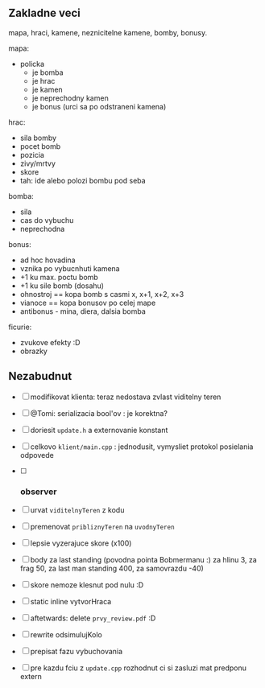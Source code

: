 Zakladne veci
---------------

mapa, hraci, kamene, neznicitelne kamene, bomby, bonusy.

mapa:
- policka
    - je bomba
    - je hrac
    - je kamen
    - je neprechodny kamen
    - je bonus (urci sa po odstraneni kamena)

hrac:
- sila bomby
- pocet bomb
- pozicia
- zivy/mrtvy
- skore
- tah: ide alebo polozi bombu pod seba

bomba:
- sila
- cas do vybuchu
- neprechodna

bonus:
- ad hoc hovadina
- vznika po vybucnhuti kamena
- +1 ku max. poctu bomb
- +1 ku sile bomb (dosahu)
- ohnostroj == kopa bomb s casmi x, x+1, x+2, x+3
- vianoce == kopa bonusov po celej mape
- antibonus - mina, diera, dalsia bomba

ficurie:
- zvukove efekty :D
- obrazky

Nezabudnut
-----------
- [ ] modifikovat klienta: teraz nedostava zvlast viditelny teren
- [ ] @Tomi: serializacia bool'ov : je korektna?
- [ ] doriesit `update.h` a externovanie konstant
- [ ] celkovo `klient/main.cpp` : jednodusit, vymysliet protokol posielania odpovede
- [ ] ### observer
- [ ] urvat `viditelnyTeren` z kodu
- [ ] premenovat `pribliznyTeren` na `uvodnyTeren`
- [ ] lepsie vyzerajuce skore (x100)
- [ ] body za last standing (povodna pointa Bobmermanu :)  za hlinu 3, za frag 50, za last man standing 400, za samovrazdu -40)
- [ ] skore nemoze klesnut pod nulu :D
- [ ] static inline vytvorHraca
- [ ] aftetwards: delete `prvy_review.pdf` :D 


- [ ] rewrite odsimulujKolo
- [ ] prepisat fazu vybuchovania
- [ ] pre kazdu fciu z `update.cpp` rozhodnut ci si zasluzi mat predponu extern
